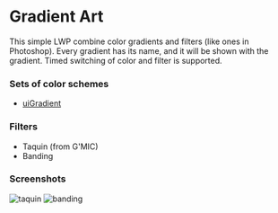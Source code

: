 # Gradient Art
This simple LWP combine color gradients and filters (like ones in Photoshop).
Every gradient has its name, and it will be shown with the gradient.
Timed switching of color and filter is supported.

### Sets of color schemes
* [uiGradient](http://uigradients.com)

### Filters
* Taquin (from G'MIC)
* Banding

### Screenshots
![taquin](http://krrr.github.io/images/wallpaper-taquin.png)
![banding](http://krrr.github.io/images/wallpaper-banding.png)
